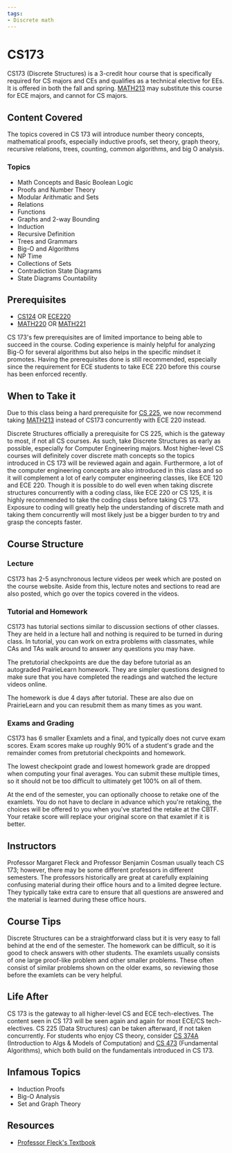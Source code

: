 ```yaml
---
tags:
- Discrete math
---
```

# CS173

CS173 (Discrete Structures) is a 3-credit hour course that is specifically required for CS majors and CEs and qualifies as a technical elective for EEs. It is offered in both the fall and spring. [MATH213](../MATH%20Course%20Offerings/MATH213.md) may substitute this course for ECE majors, and cannot for CS majors.

## Content Covered

The topics covered in CS 173 will introduce number theory concepts, mathematical proofs, especially inductive proofs, set theory, graph theory, recursive relations, trees, counting, common algorithms, and big O analysis. 

### Topics

- Math Concepts and Basic Boolean Logic
- Proofs and Number Theory
- Modular Arithmatic and Sets
- Relations
- Functions
- Graphs and 2-way Bounding
- Induction
- Recursive Definition
- Trees and Grammars
- Big-O and Algorithms
- NP Time
- Collections of Sets
- Contradiction State Diagrams
- State Diagrams Countability

## Prerequisites

- [CS124](./CS124.md) OR [ECE220](../ECE%20Course%20Offerings/ECE220.md)
- [MATH220](../MATH%20Course%20Offerings/MATH220.md) OR [MATH221](../MATH%20Course%20Offerings/MATH221.md)

CS 173's few prerequisites are of limited importance to being able to succeed in the course. Coding experience is mainly helpful for analyzing Big-O for several algorithms but also helps in the specific mindset it promotes. Having the prerequisites done is still recommended, especially since the requirement for ECE students to take ECE 220 before this course has been enforced recently.

## When to Take it

Due to this class being a hard prerequisite for [CS 225](./CS225.md), we now recommend taking [MATH213](../MATH%20Course%20Offerings/MATH213.md) instead of CS173 concurrently with ECE 220 instead.

Discrete Structures officially a prerequisite for CS 225, which is the gateway to most, if not all CS courses.  As such, take Discrete Structures as early as possible, especially for Computer Engineering majors.  Most higher-level CS courses will definitely cover discrete math concepts so the topics introduced in CS 173 will be reviewed again and again.  Furthermore, a lot of the computer engineering concepts are also introduced in this class and so it will complement a lot of early computer engineering classes, like ECE 120 and ECE 220.  Though it is possible to do well even when taking discrete structures concurrently with a coding class, like ECE 220 or CS 125, it is highly recommended to take the coding class before taking CS 173.  Exposure to coding will greatly help the understanding of discrete math and taking them concurrently will most likely just be a bigger burden to try and grasp the concepts faster. 

## Course Structure

### Lecture

CS173 has 2-5 asynchronous lecture videos per week which are posted on the course website.  Aside from this, lecture notes and sections to read are also posted, which go over the topics covered in the videos.

### Tutorial and Homework

CS173 has tutorial sections similar to discussion sections of other classes.  They are held in a lecture hall and nothing is required to be turned in during class.  In tutorial, you can work on extra problems with classmates, while CAs and TAs walk around to answer any questions you may have.

The pretutorial checkpoints are due the day before tutorial as an autograded PrairieLearn homework.  They are simpler questions designed to make sure that you have completed the readings and watched the lecture videos online.

The homework is due 4 days after tutorial.  These are also due on PrairieLearn and you can resubmit them as many times as you want.

### Exams and Grading

CS173 has 6 smaller Examlets and a final, and typically does not curve exam scores. Exam scores make up roughly 90% of a student's grade and the remainder comes from pretutorial checkpoints and homework.

The lowest checkpoint grade and lowest homework grade are dropped when computing your final averages. You can submit these multiple times, so it should not be too difficult to ultimately get 100% on all of them.

At the end of the semester, you can optionally choose to retake one of the examlets. You do not have to declare in advance which you're retaking, the choices will be offered to you when you've started the retake at the CBTF. Your retake score will replace your original score on that examlet if it is better.

## Instructors

Professor Margaret Fleck and Professor Benjamin Cosman usually teach CS 173; however, there may be some different professors in different semesters. The professors historically are great at carefully explaining confusing material during their office hours and to a limited degree lecture. They typically take extra care to ensure that all questions are answered and the material is learned during these office hours.

## Course Tips

Discrete Structures can be a straightforward class but it is very easy to fall behind at the end of the semester. The homework can be difficult, so it is good to check answers with other students. The examlets usually consists of one large proof-like problem and other smaller problems. These often consist of similar problems shown on the older exams, so reviewing those before the examlets can be very helpful.

## Life After

CS 173 is the gateway to all higher-level CS and ECE tech-electives. The content seen in CS 173 will be seen again and again for most ECE/CS tech-electives. CS 225 (Data Structures) can be taken afterward, if not taken concurrently.  For students who enjoy CS theory, consider [CS 374A](./CS374A.md) (Introduction to Algs & Models of Computation) and [CS 473](./CS473.md) (Fundamental Algorithms), which both build on the fundamentals introduced in CS 173.

## Infamous Topics

- Induction Proofs
- Big-O Analysis
- Set and Graph Theory

## Resources

- [Professor Fleck's Textbook](https://mfleck.cs.illinois.edu/building-blocks/index-sp2020.html)